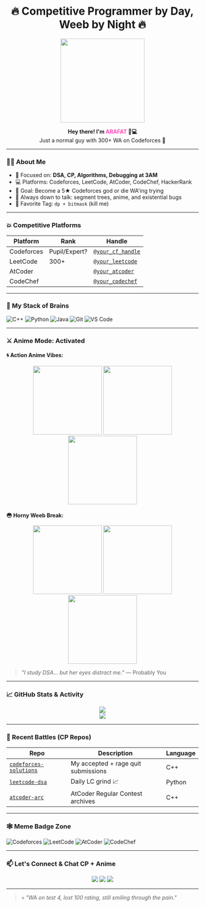 <h1 align="center">🔥 Competitive Programmer by Day, Weeb by Night 🔥</h1>

<p align="center">
  <img src="https://i.pinimg.com/originals/64/86/9e/64869ea4b4f58c339743862b33b6ea70.gif" width="220px" />
</p>

<p align="center">
  <b>Hey there! I'm <span style="color:#ff4db8;">ARAFAT</span> 🧠💻</b><br>
  Just a normal guy with 300+ WA on Codeforces 😤
</p>

---

### 👨‍💻 About Me
- 🧩 Focused on: **DSA, CP, Algorithms, Debugging at 3AM**
- 💻 Platforms: Codeforces, LeetCode, AtCoder, CodeChef, HackerRank
- 🎯 Goal: Become a 5★ Codeforces god or die WA'ing trying
- 💬 Always down to talk: segment trees, anime, and existential bugs
- 🧠  Favorite Tag: `dp + bitmask` (kill me)

---

### 💥 Competitive Platforms

| Platform | Rank | Handle |
|----------|------|--------|
| Codeforces | Pupil/Expert? | [`@your_cf_handle`](https://codeforces.com/profile/your_cf_handle) |
| LeetCode | 300+ | [`@your_leetcode`](https://leetcode.com/your_leetcode) |
| AtCoder |  | [`@your_atcoder`](https://atcoder.jp/users/your_atcoder) |
| CodeChef |  | [`@your_codechef`](https://www.codechef.com/users/your_codechef) |

---

### 🧠 My Stack of Brains

![C++](https://img.shields.io/badge/C%2B%2B-00599C?style=flat&logo=c%2B%2B&logoColor=white)
![Python](https://img.shields.io/badge/Python-FFD43B?style=flat&logo=python&logoColor=black)
![Java](https://img.shields.io/badge/Java-ED8B00?style=flat&logo=java&logoColor=white)
![Git](https://img.shields.io/badge/Git-F05032?style=flat&logo=git&logoColor=white)
![VS Code](https://img.shields.io/badge/VSCode-007ACC?style=flat&logo=visual-studio-code&logoColor=white)

---

### ⚔️ Anime Mode: Activated

#### 🌀 Action Anime Vibes:
<p align="center">
  <img src="https://media.giphy.com/media/oosxvIU9c3g9q/giphy.gif" width="180" />
  <img src="https://media.giphy.com/media/2t9sDPrlvFpdK/giphy.gif" width="180" />
  <img src="https://media.giphy.com/media/JtBZm5QApNwfq/giphy.gif" width="180" />
</p>

#### 😳 Horny Weeb Break:
<p align="center">
  <img src="https://media.giphy.com/media/ArKx9F4fu5kZW/giphy.gif" width="180" />
  <img src="https://media.giphy.com/media/nNxT5qXR02FOM/giphy.gif" width="180" />
  <img src="https://media.giphy.com/media/7aU5yL2Wv7L28/giphy.gif" width="180" />
</p>

> _"I study DSA... but her eyes distract me."_ — Probably You

---

### 📈 GitHub Stats & Activity

<p align="center">
  <img src="https://github-readme-stats.vercel.app/api?username=your_github_username&theme=tokyonight&show_icons=true" />
  <br>
  <img src="https://github-readme-streak-stats.herokuapp.com/?user=your_github_username&theme=tokyonight" />
</p>

---

### 🔪 Recent Battles (CP Repos)

| Repo | Description | Language |
|------|-------------|----------|
| [`codeforces-solutions`](https://github.com/yourname/codeforces-solutions) | My accepted + rage quit submissions | C++ |
| [`leetcode-dsa`](https://github.com/yourname/leetcode-dsa) | Daily LC grind 📈 | Python |
| [`atcoder-arc`](https://github.com/yourname/atcoder-arc) | AtCoder Regular Contest archives | C++ |

---

### 🕸️ Meme Badge Zone

![Codeforces](https://img.shields.io/badge/Codeforces-WA%20in%20pretest-red?style=flat)
![LeetCode](https://img.shields.io/badge/LeetCode-2%20hours%2C%201%20question-orange)
![AtCoder](https://img.shields.io/badge/AtCoder-ABC%20only-blue)
![CodeChef](https://img.shields.io/badge/CodeChef-Time%20Limit%20Exceeded-8B4513)

---

### 📫 Let's Connect & Chat CP + Anime

<p align="center">
  <a href="https://t.me/yourhandle"><img src="https://img.shields.io/badge/Telegram-%23121011.svg?style=for-the-badge&logo=telegram&logoColor=white" /></a>
  <a href="https://x.com/yourhandle"><img src="https://img.shields.io/badge/Twitter-black?style=for-the-badge&logo=x&logoColor=white" /></a>
  <a href="https://github.com/yourusername"><img src="https://img.shields.io/badge/GitHub-181717?style=for-the-badge&logo=github&logoColor=white" /></a>
</p>

---

> 💀 _"WA on test 4, lost 100 rating, still smiling through the pain."_  
